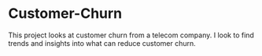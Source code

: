 # Customer-Churn
This project looks at customer churn from a telecom company. I look to find trends and insights into what can reduce customer churn.

